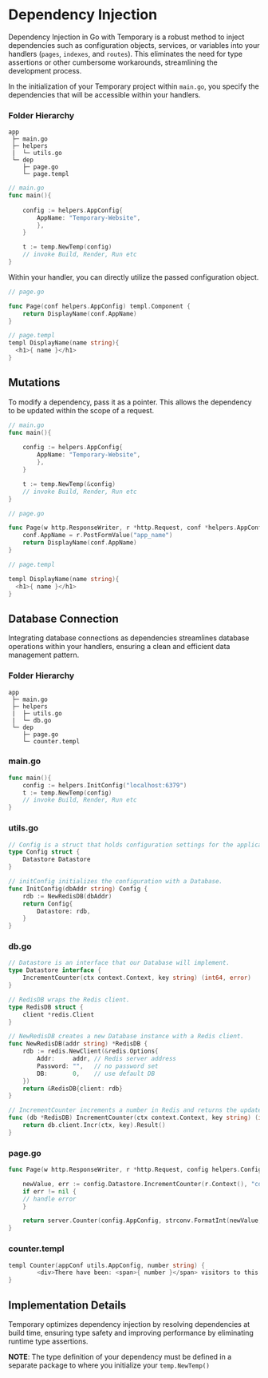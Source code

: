 # Dependency Injection

Dependency Injection in Go with Temporary is a robust method to inject dependencies such as configuration objects, services, or variables into your handlers (`pages`, `indexes`, and `routes`). This eliminates the need for type assertions or other cumbersome workarounds, streamlining the development process.


In the initialization of your Temporary project within `main.go`, you specify the dependencies that will be accessible within your handlers.

### Folder Hierarchy

```
app
 ├─ main.go
 ├─ helpers
 |	└─ utils.go
 └─ dep
	├─ page.go
	└─ page.templ
```

```go
// main.go
func main(){
	
	config := helpers.AppConfig{
		AppName: "Temporary-Website",
		},
	}

	t := temp.NewTemp(config) 
	// invoke Build, Render, Run etc
}
```

Within your handler, you can directly utilize the passed configuration object.

```go
// page.go

func Page(conf helpers.AppConfig) templ.Component {
	return DisplayName(conf.AppName)
}

// page.templ
templ DisplayName(name string){
  <h1>{ name }</h1>
}
```

## Mutations

To modify a dependency, pass it as a pointer. This allows the dependency to be updated within the scope of a request.

```go
// main.go
func main(){
	
	config := helpers.AppConfig{
		AppName: "Temporary-Website",
		},
	}

	t := temp.NewTemp(&config) 
	// invoke Build, Render, Run etc
}
```

```go
// page.go

func Page(w http.ResponseWriter, r *http.Request, conf *helpers.AppConfig) templ.Component {
	conf.AppName = r.PostFormValue("app_name")
	return DisplayName(conf.AppName)
}

// page.templ

templ DisplayName(name string){
  <h1>{ name }</h1>
}
```

##  Database Connection

Integrating database connections as dependencies streamlines database operations within your handlers, ensuring a clean and efficient data management pattern.

### Folder Hierarchy

```
app
 ├─ main.go
 ├─ helpers
 |	├─ utils.go
 |	└─ db.go
 └─ dep
	├─ page.go
	└─ counter.templ
```

### main.go

```go
func main(){
	config := helpers.InitConfig("localhost:6379")
	t := temp.NewTemp(config) 
	// invoke Build, Render, Run etc
}
```

### utils.go

```go
// Config is a struct that holds configuration settings for the application.
type Config struct {
	Datastore Datastore
}

// initConfig initializes the configuration with a Database.
func InitConfig(dbAddr string) Config {
	rdb := NewRedisDB(dbAddr)
	return Config{
		Datastore: rdb,
	}
} 
```

### db.go

```go
// Datastore is an interface that our Database will implement.
type Datastore interface {
	IncrementCounter(ctx context.Context, key string) (int64, error)
}

// RedisDB wraps the Redis client.
type RedisDB struct {
	client *redis.Client
}

// NewRedisDB creates a new Database instance with a Redis client.
func NewRedisDB(addr string) *RedisDB {
	rdb := redis.NewClient(&redis.Options{
		Addr:     addr, // Redis server address
		Password: "",   // no password set
		DB:       0,    // use default DB
	})
	return &RedisDB{client: rdb}
}

// IncrementCounter increments a number in Redis and returns the updated value.
func (db *RedisDB) IncrementCounter(ctx context.Context, key string) (int64, error) {
	return db.client.Incr(ctx, key).Result()
}
```

### page.go

```go
func Page(w http.ResponseWriter, r *http.Request, config helpers.Config) templ.Component {

	newValue, err := config.Datastore.IncrementCounter(r.Context(), "counter")
	if err != nil {
    // handle error
	}

	return server.Counter(config.AppConfig, strconv.FormatInt(newValue, 10))
}
```

### counter.templ

```go
templ Counter(appConf utils.AppConfig, number string) {
		<div>There have been: <span>{ number }</span> visitors to this page!</div>
}
```

## Implementation Details

Temporary optimizes dependency injection by resolving dependencies at build time, ensuring type safety and improving performance by eliminating runtime type assertions.

__NOTE__: The type definition of your dependency must be defined in a separate package to where you initialize your `temp.NewTemp()` 
